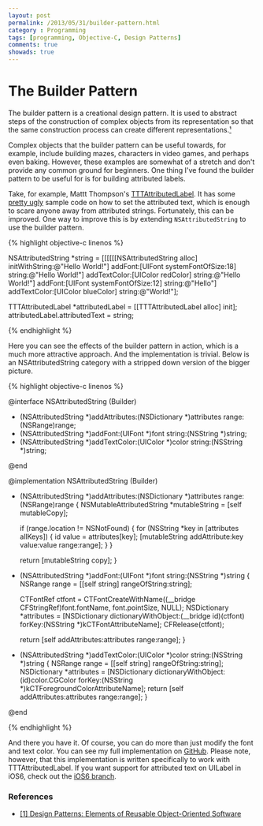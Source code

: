 ```yaml
---
layout: post
permalink: /2013/05/31/builder-pattern.html
category : Programming
tags: [programming, Objective-C, Design Patterns]
comments: true
showads: true
---
```


# The Builder Pattern

The builder pattern is a creational design pattern. It is used to abstract steps of the construction of complex objects from its representation so that the same construction process 
can create different representations.[¹](http://c2.com/cgi/wiki?DesignPatternsBook)

Complex objects that the builder pattern can be useful towards, for example, include building mazes, characters in video games, and perhaps even baking. However, these examples are 
somewhat of a stretch and don't provide any common ground for beginners. One thing I've found the builder pattern to be useful for is for building attributed labels.

Take, for example, Mattt Thompson's [TTTAttributedLabel](https://github.com/mattt/TTTAttributedLabel). It has some [pretty ugly](https://github.com/mattt/TTTAttributedLabel#example-usage) 
sample code on how to set the attributed text, which is enough to scare anyone away from attributed strings. Fortunately, this can be improved. One way to improve this is by extending 
`NSAttributedString` to use the builder pattern.

{% highlight objective-c linenos %}

NSAttributedString *string =  [[[[[[NSAttributedString alloc] initWithString:@"Hello World!"]
                                 addFont:[UIFont systemFontOfSize:18] string:@"Hello World!"]
                                addTextColor:[UIColor redColor] string:@"Hello World!"]
                               addFont:[UIFont systemFontOfSize:12] string:@"Hello"]
                              addTextColor:[UIColor blueColor] string:@"World!"];
                              
TTTAttributedLabel *attributedLabel = [[TTTAttributedLabel alloc] init];
attributedLabel.attributedText = string;

{% endhighlight %}

Here you can see the effects of the builder pattern in action, which is a much more attractive approach. And the implementation is trivial. 
Below is an NSAttributedString category with a stripped down version of the bigger picture.

{% highlight objective-c linenos %}

@interface NSAttributedString (Builder)

- (NSAttributedString *)addAttributes:(NSDictionary *)attributes range:(NSRange)range;
- (NSAttributedString *)addFont:(UIFont *)font string:(NSString *)string;
- (NSAttributedString *)addTextColor:(UIColor *)color string:(NSString *)string;

@end

@implementation NSAttributedString (Builder)

- (NSAttributedString *)addAttributes:(NSDictionary *)attributes
                                range:(NSRange)range
{
    NSMutableAttributedString *mutableString = [self mutableCopy];
    
    if (range.location != NSNotFound) {
        for (NSString *key in [attributes allKeys]) {
            id value = attributes[key];
            [mutableString addAttribute:key value:value range:range];
        }
    }
    
    return [mutableString copy];
}

- (NSAttributedString *)addFont:(UIFont *)font string:(NSString *)string
{
    NSRange range = [[self string] rangeOfString:string];
    
    CTFontRef ctfont = CTFontCreateWithName((__bridge CFStringRef)font.fontName, font.pointSize, NULL);
    NSDictionary *attributes = [NSDictionary dictionaryWithObject:(__bridge id)(ctfont) forKey:(NSString *)kCTFontAttributeName];
    CFRelease(ctfont);
    
    return [self addAttributes:attributes range:range];
}

- (NSAttributedString *)addTextColor:(UIColor *)color string:(NSString *)string
{
    NSRange range = [[self string] rangeOfString:string];
    NSDictionary *attributes = [NSDictionary dictionaryWithObject:(id)color.CGColor forKey:(NSString *)kCTForegroundColorAttributeName];
    return [self addAttributes:attributes range:range];
}

@end

{% endhighlight %}

And there you have it. Of course, you can do more than just modify the font and text color. You can see my full implementation on 
[GitHub](https://github.com/marksands/NSAttributedString-Builder). Please note, however, that this implementation is written specifically 
to work with TTTAttributedLabel. If you want support for attributed text on UILabel in iOS6, check out the [iOS6 branch](https://github.com/marksands/NSAttributedString-Builder/tree/iOS6).

### References

* [[1] Design Patterns: Elements of Reusable Object-Oriented Software](http://c2.com/cgi/wiki?DesignPatternsBook)